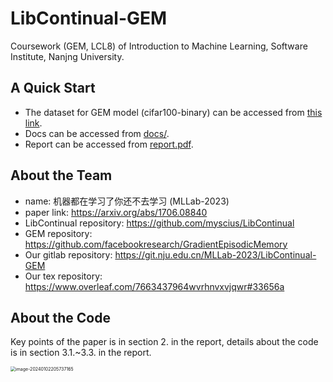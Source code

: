 # LibContinual-GEM

Coursework (GEM, LCL8) of Introduction to Machine Learning, Software Institute, Nanjng University.

## A Quick Start
- The dataset for GEM model (cifar100-binary) can be accessed from [this link](https://www.cs.toronto.edu/~kriz/cifar-100-python.tar.gz).
- Docs can be accessed from [docs/](docs).
- Report can be accessed from [report.pdf](report.pdf).

## About the Team
- name: 机器都在学习了你还不去学习 (MLLab-2023)
- paper link: https://arxiv.org/abs/1706.08840
- LibContinual repository: https://github.com/myscius/LibContinual
- GEM repository: https://github.com/facebookresearch/GradientEpisodicMemory
- Our gitlab repository: https://git.nju.edu.cn/MLLab-2023/LibContinual-GEM
- Our tex repository: https://www.overleaf.com/7663437964wvrhnvxvjqwr#33656a

## About the Code
Key points of the paper is in section 2. in the report, details about the code is in section 3.1.~3.3. in the report.

<img src="https://naturalifica.oss-cn-nanjing.aliyuncs.com/~/Users/wuchentian/SoloLearning/Blog/source/imgs/image-20240102205737165.png" alt="image-20240102205737165" style="zoom:50%;" />
